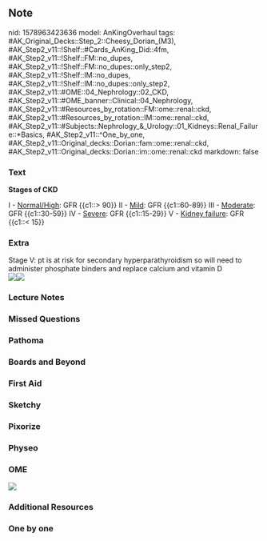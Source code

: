 ## Note
nid: 1578963423636
model: AnKingOverhaul
tags: #AK_Original_Decks::Step_2::Cheesy_Dorian_(M3), #AK_Step2_v11::!Shelf::#Cards_AnKing_Did::4fm, #AK_Step2_v11::!Shelf::FM::no_dupes, #AK_Step2_v11::!Shelf::FM::no_dupes::only_step2, #AK_Step2_v11::!Shelf::IM::no_dupes, #AK_Step2_v11::!Shelf::IM::no_dupes::only_step2, #AK_Step2_v11::#OME::04_Nephrology::02_CKD, #AK_Step2_v11::#OME_banner::Clinical::04_Nephrology, #AK_Step2_v11::#Resources_by_rotation::FM::ome::renal::ckd, #AK_Step2_v11::#Resources_by_rotation::IM::ome::renal::ckd, #AK_Step2_v11::#Subjects::Nephrology_&_Urology::01_Kidneys::Renal_Failure::*Basics, #AK_Step2_v11::^One_by_one, #AK_Step2_v11::Original_decks::Dorian::fam::ome::renal::ckd, #AK_Step2_v11::Original_decks::Dorian::im::ome::renal::ckd
markdown: false

### Text
<b>Stages of CKD</b>
<div>
  I - <u>Normal/High</u>: GFR {{c1::> 90}} II - <u>Mild</u>: GFR
  {{c1::60-89}} III - <u>Moderate</u>: GFR {{c1::30-59}} IV -
  <u>Severe</u>: GFR {{c1::15-29}} V - <u>Kidney failure</u>: GFR
  {{c1::< 15}}
</div>

### Extra
<div>
  Stage V: pt is at risk for secondary hyperparathyroidism so will
  need to administer phosphate binders and replace calcium and
  vitamin D
</div><img src=
"paste-6e1f84bb83d7990e61b345af2aac1ce83fa22a71.jpg"><img src=
"hqdefault%20(6).jpg">

### Lecture Notes


### Missed Questions


### Pathoma


### Boards and Beyond


### First Aid


### Sketchy


### Pixorize


### Physeo


### OME
<div class="ome-widget">
  <a href=
  "https://onlinemeded.org/spa/nephrology?ref=anki"><img src=
  "_OME_AnkiFlashcards_Topic_1.png"></a>
</div>

### Additional Resources


### One by one

